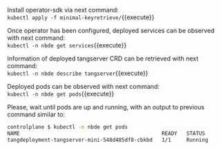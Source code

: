 Install operator-sdk via next command:  
`kubectl apply -f minimal-keyretrieve/`{{execute}}

Once operator has been configured, deployed services can be observed with next command:  
`kubectl -n nbde get services`{{execute}}

Information of deployed tangserver CRD can be retrieved with next command:  
`kubectl -n nbde describe tangserver`{{execute}}

Deployed pods can be observed with next command:  
`kubectl -n nbde get pods`{{execute}}

Please, wait until pods are up and running, with an output to previous command similar to:
```bash
controlplane $ kubectl -n nbde get pods
NAME                                              READY   STATUS             RESTARTS   AGE
tangdeployment-tangserver-mini-548d485df8-cbkbd   1/1     Running            0          2m45s
```
